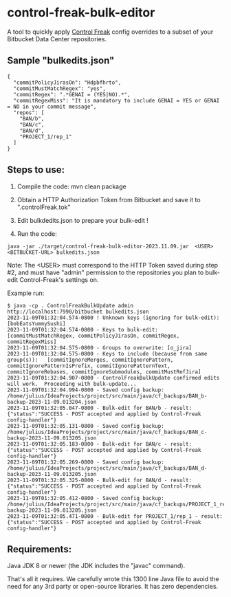 # control-freak-bulk-editor

A tool to quickly apply [Control Freak](https://marketplace.atlassian.com/apps/1217635/control-freak-commit-checkers-and-jira-hooks-for-bitbucket?hosting=datacenter&tab=overview) config overrides to a subset
of your Bitbucket Data Center repositories.

## Sample "bulkedits.json"

```
{
  "commitPolicyJirasOn": "Hdpbfhrto",
  "commitMustMatchRegex": "yes",
  "commitRegex": ".*GENAI = (YES|NO).*",
  "commitRegexMiss": "It is mandatory to include GENAI = YES or GENAI = NO in your commit message",
  "repos": [
    "BAN/b",
    "BAN/c",
    "BAN/d",
    "PROJECT_1/rep_1"
  ]
}
```

## Steps to use:

1. Compile the code:  mvn clean package 

2. Obtain a HTTP Authorization Token from Bitbucket and save it to ".controlFreak.tok"

3. Edit bulkdedits.json to prepare your bulk-edit !

4. Run the code:

```
java -jar ./target/control-freak-bulk-editor-2023.11.09.jar  <USER> <BITBUCKET-URL> bulkedits.json
```

Note:  The \<USER\> must correspond to the HTTP Token saved during step #2,
and must have "admin" permission to the repositories you plan to bulk-edit
Control-Freak's settings on.

Example run:

```
$ java -cp . ControlFreakBulkUpdate admin  http://localhost:7990/bitbucket bulkedits.json 
2023-11-09T01:32:04.574-0800 ! Unknown keys (ignoring for bulk-edit): [bobEatsYummySushi]
2023-11-09T01:32:04.574-0800 - Keys to bulk-edit: [commitMustMatchRegex, commitPolicyJirasOn, commitRegex, commitRegexMiss]
2023-11-09T01:32:04.575-0800 - Groups to overwrite: [o_jira]
2023-11-09T01:32:04.575-0800 - Keys to include (because from same group(s)):   [commitIgnoreMerges, commitIgnorePattern, commitIgnorePatternIsPrefix, commitIgnorePatternText, commitIgnoreRebases, commitIgnoreSubmodules, commitMustRefJira]
2023-11-09T01:32:04.907-0800 - ControlFreakBulkUpdate confirmed edits will work.  Proceeding with bulk-update...
2023-11-09T01:32:04.994-0800 - Saved config backup: /home/julius/IdeaProjects/project/src/main/java/cf_backups/BAN_b-backup-2023-11-09.013204.json
2023-11-09T01:32:05.047-0800 - Bulk-edit for BAN/b - result: {"status":"SUCCESS - POST accepted and applied by Control-Freak config-handler"}
2023-11-09T01:32:05.131-0800 - Saved config backup: /home/julius/IdeaProjects/project/src/main/java/cf_backups/BAN_c-backup-2023-11-09.013205.json
2023-11-09T01:32:05.183-0800 - Bulk-edit for BAN/c - result: {"status":"SUCCESS - POST accepted and applied by Control-Freak config-handler"}
2023-11-09T01:32:05.269-0800 - Saved config backup: /home/julius/IdeaProjects/project/src/main/java/cf_backups/BAN_d-backup-2023-11-09.013205.json
2023-11-09T01:32:05.325-0800 - Bulk-edit for BAN/d - result: {"status":"SUCCESS - POST accepted and applied by Control-Freak config-handler"}
2023-11-09T01:32:05.412-0800 - Saved config backup: /home/julius/IdeaProjects/project/src/main/java/cf_backups/PROJECT_1_rep_1-backup-2023-11-09.013205.json
2023-11-09T01:32:05.471-0800 - Bulk-edit for PROJECT_1/rep_1 - result: {"status":"SUCCESS - POST accepted and applied by Control-Freak config-handler"}
```

## Requirements:

Java JDK 8 or newer (the JDK includes the "javac" command).

That's all it requires. We carefully wrote this 1300 line Java file to avoid
the need for any 3rd party or open-source libraries. It has zero dependencies.
